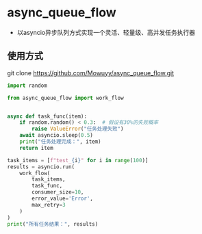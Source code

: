 # async_queue_flow
- 以asyncio异步队列方式实现一个灵活、轻量级、高并发任务执行器

## 使用方式
git clone https://github.com/Mowuyy/async_queue_flow.git

```python
import random

from async_queue_flow import work_flow


async def task_func(item):
    if random.random() < 0.3:  # 假设有30%的失败概率
        raise ValueError("任务处理失败")
    await asyncio.sleep(0.5)
    print("任务处理完成：", item)
    return item

task_items = [f"test_{i}" for i in range(100)]
results = asyncio.run(
    work_flow(
        task_items,
        task_func,
        consumer_size=10,
        error_value='Error',
        max_retry=3
    )
)
print("所有任务结果：", results)
```
